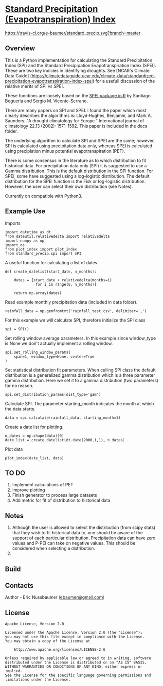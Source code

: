 # [Standard Precipitation (Evapotranspiration) Index](http://sac.csic.es/spei/home.html)
<!--[![Build Status]()]()-->
https://travis-ci.org/e-baumer/standard_precip.svg?branch=master

## Overview
This is a Python implementation for calculating the Standard Precipitation Index
(SPI) and the Standard Precipipation Evapotranspiration Index (SPEI). These are
two key indicies in identifying droughts. See [NCAR's Climate Data Guide]
(https://climatedataguide.ucar.edu/climate-data/standardized-precipitation-evapotranspiration-index-spei) for a usefull discussion 
of the relative merits of SPI vs SPEI. 

These functions are loosely based on the [SPEI package in R](https://cran.r-project.org/web/packages/SPEI/SPEI.pdf) by Santiago Beguería and Sergio M. Vicente-Serrano.

There are many papers on SPI and SPEI. I found the paper which most clearly 
describes the algorithms is:
	Lloyd‐Hughes, Benjamin, and Mark A. Saunders. "A drought climatology for Europe." International journal of climatology 22.13 (2002): 1571-1592.
This paper is included in the docs folder.

The underlying algorithm to calculate SPI and SPEI are the same; however, SPI is
calculated using precipitation data only, whereas SPEI is calculated using precipiation
minus potential evapotranspiration (PET).

There is some consensus in the literature as to which distribution to fit historical data. 
For precipitation data only (SPI) it is suggested to use a Gamma distribution. This 
is the default distribution in the SPI function. For SPEI, some have suggested using
a log-logistic distribution. The default distribution for the SPEI function is
the Fisk or log-logistic distribution. However, the user can select their own 
distribution (see Notes).

Currently on compatible with Python3.

## Example Use

Imports
```
import datetime as dt
from dateutil.relativedelta import relativedelta
import numpy as np
import os
from plot_index import plot_index
from standard_precip.spi import SPI
```

A useful function for calculating a list of dates
```
def create_datelist(start_date, n_months):
    
    dates = [start_date + relativedelta(months=i) 
              for i in range(0, n_months)]
    
    return np.array(dates)
```

Read example monthly precipitation data (included in data folder).
```
rainfall_data = np.genfromtxt('rainfall_test.csv', delimiter=',')
```

For this example we will calculate SPI, therefore initialize the SPI class
```
spi = SPI()
```

Set rolling window average parameters. In this example since window_type is None
we don't actually implement a rolling window.
```
spi.set_rolling_window_params(
    span=1, window_type=None, center=True
)
```
Set statistical distribution fit parameters. When calling SPI class the default
distribution is a generalized gamma distribution which is a three parameter gamma
distribution. Here we set it to a gamma distribution (two parameters) for no reason.
```
spi.set_distribution_params(dist_type='gam')
```

Calculate SPI. The parameter starting_month indicates the month at which the 
data starts.
```
data = spi.calculate(rainfall_data, starting_month=1)
```
Create a date list for plotting.
```
n_dates = np.shape(data)[0]
date_list = create_datelist(dt.date(2000,1,1), n_dates)
```

Plot data
```
plot_index(date_list, data)
```

## TO DO
1. Implement calculations of PET
2. Improve plotting
3. Finish generator to process large datasets
4. Add metric for fit of distribution to historical data

## Notes
1. Although the user is allowed to select the distribution (from scipy stats)
that they wish to fit historical data to, one should be aware of the support of 
each particular distribution. Precipitation data can have zero values and P-PEI 
can take on negative values. This should be considered when selecting a distribution.
2.

## Build


## Contacts

Author - Eric Nussbaumer ([ebaumer@gmail.com](mailto:ebaumer@gmail.com))


## License

    Apache License, Version 2.0

    Licensed under the Apache License, Version 2.0 (the "License");
    you may not use this file except in compliance with the License.
    You may obtain a copy of the License at

        http://www.apache.org/licenses/LICENSE-2.0

    Unless required by applicable law or agreed to in writing, software
    distributed under the License is distributed on an "AS IS" BASIS,
    WITHOUT WARRANTIES OR CONDITIONS OF ANY KIND, either express or implied.
    See the License for the specific language governing permissions and
    limitations under the License.
